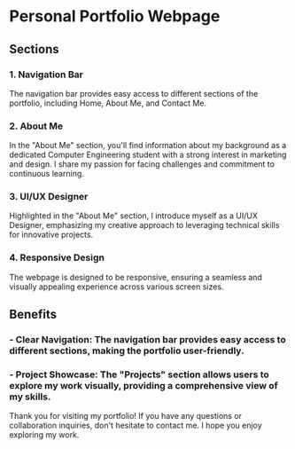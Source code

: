 
# Personal Portfolio Webpage

## Sections
### 1. Navigation Bar
The navigation bar provides easy access to different sections of the portfolio, including Home, About Me, and Contact Me.

### 2. About Me
In the "About Me" section, you'll find information about my background as a dedicated Computer Engineering student with a strong interest in marketing and design. I share my passion for facing challenges and commitment to continuous learning.

### 3. UI/UX Designer
Highlighted in the "About Me" section, I introduce myself as a UI/UX Designer, emphasizing my creative approach to leveraging technical skills for innovative projects.

###  4. Responsive Design
The webpage is designed to be responsive, ensuring a seamless and visually appealing experience across various screen sizes.
## Benefits
### - Clear Navigation: The navigation bar provides easy access to different sections, making the portfolio user-friendly.
### - Project Showcase: The "Projects" section allows users to explore my work visually, providing a comprehensive view of my skills.

Thank you for visiting my portfolio! If you have any questions or collaboration inquiries, don't hesitate to contact me. I hope you enjoy exploring my work.





